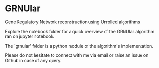 # GRNUlar
Gene Regulatory Network reconstruction using Unrolled algorithms  

Explore the notebook folder for a quick overview of the GRNUlar algorithm ran on jupyter notebook.  

The `grnular' folder is a python module of the algorithm's implementation.  

Please do not hesitate to connect with me via email or raise an issue on Github in case of any query. 
